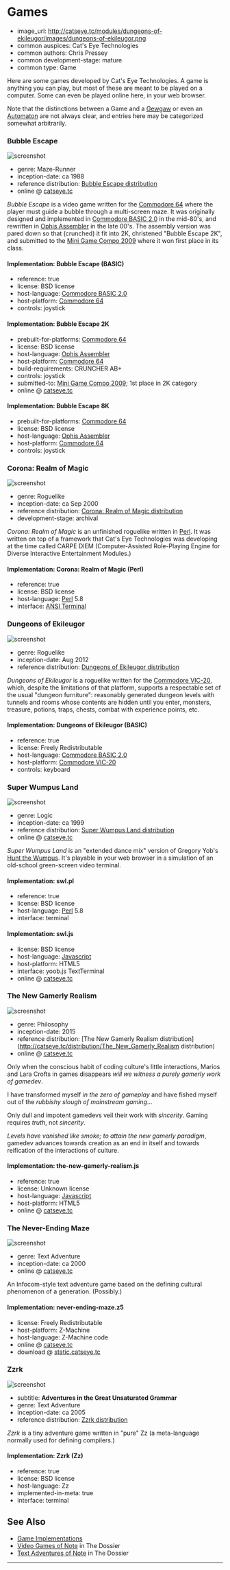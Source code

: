 Games
=====

*   image_url: http://catseye.tc/modules/dungeons-of-ekileugor/images/dungeons-of-ekileugor.png
*   common auspices: Cat's Eye Technologies
*   common authors: Chris Pressey
*   common development-stage: mature
*   common type: Game

Here are some games developed by Cat's Eye Technologies.  A game is anything you can play, but
most of these are meant to be played on a computer.  Some can even be played online here, in your web browser.

Note that the distinctions between a Game and a [Gewgaw](Gewgaws.md) or even an
[Automaton](Automata.md) are not always clear,
and entries here may be categorized somewhat arbitrarily.

### Bubble Escape

![screenshot](http://catseye.tc/modules/bubble-escape/images/bubble%20escape%202k.png)

*   genre: Maze-Runner
*   inception-date: ca 1988
*   reference distribution: [Bubble Escape distribution](http://catseye.tc/distribution/Bubble_Escape_distribution)
*   online @ [catseye.tc](http://catseye.tc/installation/Bubble_Escape)

_Bubble Escape_ is a video game written for the [Commodore 64][] where the
player must guide a bubble through a multi-screen maze.  It was originally
designed and implemented in [Commodore BASIC 2.0][] in the mid-80's, and
rewritten in [Ophis Assembler][] in the late 00's.
The assembly version was pared down so that (crunched) it fit into 2K,
christened "Bubble Escape 2K", and submitted to the [Mini Game Compo 2009][]
where it won first place in its class.

#### Implementation: Bubble Escape (BASIC)

*   reference: true
*   license: BSD license
*   host-language: [Commodore BASIC 2.0][]
*   host-platform: [Commodore 64][]
*   controls: joystick

#### Implementation: Bubble Escape 2K

*   prebuilt-for-platforms: [Commodore 64][]
*   license: BSD license
*   host-language: [Ophis Assembler][]
*   host-platform: [Commodore 64][]
*   build-requirements: CRUNCHER AB+
*   controls: joystick
*   submitted-to: [Mini Game Compo 2009][]; 1st place in 2K category
*   online @ [catseye.tc](http://catseye.tc/installation/Bubble_Escape)

#### Implementation: Bubble Escape 8K

*   prebuilt-for-platforms: [Commodore 64][]
*   license: BSD license
*   host-language: [Ophis Assembler][]
*   host-platform: [Commodore 64][]
*   controls: joystick

### Corona: Realm of Magic

![screenshot](http://catseye.tc/modules/corona-realm-of-magic/doc/carpe_ss2.gif)

*   genre: Roguelike
*   inception-date: ca Sep 2000
*   reference distribution: [Corona: Realm of Magic distribution](http://catseye.tc/distribution/Corona:_Realm_of_Magic_distribution)
*   development-stage: archival

_Corona: Realm of Magic_ is an unfinished roguelike written in
[Perl][].  It was written on top of a framework
that Cat's Eye Technologies was developing at the time
called CARPE DIEM (Computer-Assisted Role-Playing Engine for Diverse
Interactive Entertainment Modules.)

#### Implementation: Corona: Realm of Magic (Perl)

*   reference: true
*   license: BSD license
*   host-language: [Perl][] 5.8
*   interface: [ANSI Terminal][]

### Dungeons of Ekileugor

![screenshot](http://catseye.tc/modules/dungeons-of-ekileugor/images/dungeons-of-ekileugor.png)

*   genre: Roguelike
*   inception-date: Aug 2012
*   reference distribution: [Dungeons of Ekileugor distribution](http://catseye.tc/distribution/Dungeons_of_Ekileugor_distribution)

_Dungeons of Ekileugor_ is a roguelike written for the [Commodore VIC-20][],
which, despite the limitations of that platform, supports a respectable
set of the usual "dungeon furniture": reasonably generated dungeon levels
with tunnels and rooms whose contents are hidden until you enter,
monsters, treasure, potions, traps, chests, combat with experience points,
etc.

#### Implementation: Dungeons of Ekileugor (BASIC)

*   reference: true
*   license: Freely Redistributable
*   host-language: [Commodore BASIC 2.0][]
*   host-platform: [Commodore VIC-20][]
*   controls: keyboard

### Super Wumpus Land

![screenshot](http://catseye.tc/modules/super-wumpus-land/images/Super%20Wumpus%20Land.png)

*   genre: Logic
*   inception-date: ca 1999
*   reference distribution: [Super Wumpus Land distribution](http://catseye.tc/distribution/Super_Wumpus_Land_distribution)
*   online @ [catseye.tc](http://catseye.tc/installation/Super_Wumpus_Land)

_Super Wumpus Land_ is an "extended dance mix" version of Gregory Yob's
[Hunt the Wumpus][].  It's playable in your web browser in a simulation
of an old-school green-screen video terminal.

#### Implementation: swl.pl

*   reference: true
*   license: BSD license
*   host-language: [Perl][] 5.8
*   interface: terminal

#### Implementation: swl.js

*   license: BSD license
*   host-language: [Javascript][]
*   host-platform: HTML5
*   interface: yoob.js TextTerminal
*   online @ [catseye.tc](http://catseye.tc/installation/Super_Wumpus_Land)

### The New Gamerly Realism

![screenshot](http://static.catseye.tc/images/illustrations/The_New_Gamerly_Realism.jpg)

*   genre: Philosophy
*   inception-date: 2015
*   reference distribution: [The New Gamerly Realism distribution](http://catseye.tc/distribution/The_New_Gamerly_Realism distribution)
*   online @ [catseye.tc](http://catseye.tc/installation/The_New_Gamerly_Realism)

Only when the conscious habit of coding culture's little interactions,
Marios and Lara Crofts in games disappears
_will we witness a purely gamerly work of gamedev_.

I have transformed myself _in the zero of gameplay_ and have fished myself out
of the _rubbishy slough of mainstream gaming_...

Only dull and impotent gamedevs veil their work with _sincerity_.
Gaming requires _truth_, not _sincerity_.

_Levels have vanished like smoke; to attain the new gamerly paradigm_,
gamedev advances towards creation as an end in itself and towards
reification of the interactions of culture.

#### Implementation: the-new-gamerly-realism.js

*   reference: true
*   license: Unknown license
*   host-language: [Javascript][]
*   host-platform: HTML5
*   online @ [catseye.tc](http://catseye.tc/installation/The_New_Gamerly_Realism)

### The Never-Ending Maze

![screenshot](http://static.catseye.tc/images/illustrations/Never_Ending_Maze.jpg)

*   genre: Text Adventure
*   inception-date: ca 2000
*   online @ [catseye.tc](http://catseye.tc/installation/The_Never-Ending_Maze)

An Infocom-style text adventure game based on the defining cultural
phenomenon of a generation.  (Possibly.)

#### Implementation: never-ending-maze.z5

*   license: Freely Redistributable
*   host-platform: Z-Machine
*   host-language: Z-Machine code
*   online @ [catseye.tc](http://catseye.tc/installation/The_Never-Ending_Maze)
*   download @ [static.catseye.tc](http://static.catseye.tc/distfiles/never-ending-maze-1.0.z5)

### Zzrk

![screenshot](http://static.catseye.tc/images/illustrations/Zzrk.jpg)

*   subtitle: **Adventures in the Great Unsaturated Grammar**
*   genre: Text Adventure
*   inception-date: ca 2005
*   reference distribution: [Zzrk distribution](http://catseye.tc/distribution/Zzrk_distribution)

_Zzrk_ is a tiny adventure game written in "pure" Zz
(a meta-language normally used for defining compilers.)

#### Implementation: Zzrk (Zz)

*   reference: true
*   license: BSD license
*   host-language: Zz
*   implemented-in-meta: true
*   interface: terminal

See Also
--------

*   [Game Implementations](Game%20Implementations.md)
*   [Video Games of Note](http://catseye.tc/view/The-Dossier/article/Video%20Games%20of%20Note.md) in The Dossier
*   [Text Adventures of Note](http://catseye.tc/view/The-Dossier/article/Text%20Adventures%20of%20Note.md) in The Dossier

- - - -

[Commodore 64]: ../article/Retrocomputing.md#commodore-64
[Commodore VIC-20]: ../article/Retrocomputing.md#commodore-vic-20
[Commodore BASIC 2.0]: ../article/Retrocomputing.md#commodore-basic-20
[Ophis Assembler]: ../article/Retrocomputing.md#ophis
[Mini Game Compo 2009]: ../article/Events.md#mini-game-compo-2009
[Perl]: ../article/Project%20Dependencies.md#perl
[Hunt the Wumpus]: http://catseye.tc/view/The-Dossier/article/Classic%20Computer%20Games.md#hunt-the-wumpus
[ANSI Terminal]: ../article/Project%20Dependencies.md#ansi-terminal
[Javascript]: ../article/Project%20Dependencies.md#javascript

